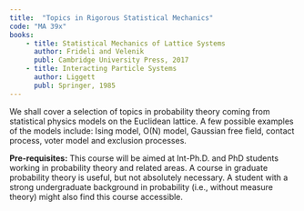 ```yaml
---
title:  "Topics in Rigorous Statistical Mechanics"
code: "MA 39x"
books:
    - title: Statistical Mechanics of Lattice Systems
      author: Frideli and Velenik 
      publ: Cambridge University Press, 2017
    - title: Interacting Particle Systems
      author: Liggett
      publ: Springer, 1985
---
```


We shall cover a selection of topics in probability theory coming from statistical physics models on the Euclidean lattice. A few possible examples of the models include: Ising model, O(N) model, Gaussian free field, contact process, voter model and exclusion processes.

__Pre-requisites:__ This course will be aimed at  Int-Ph.D. and PhD students working in probability theory and related areas. A course in graduate probability theory is useful, but not absolutely necessary. A student with a strong undergraduate background in probability (i.e., without measure theory) might also find this course accessible.
